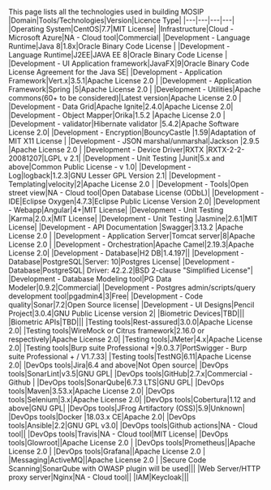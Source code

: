 This page lists all the technologies used in building MOSIP
|Domain|Tools/Technologies|Version|Licence Type|
|---|---|---|---|
|Operating System|CentOS|7.7|MIT License|
|Infrastructure|Cloud - Microsoft Azure|NA - Cloud tool|Commercial|
|Development - Language Runtime|Java 8|1.8x|Oracle Binary Code License |
|Development - Language Runtime|J2EE|JAVA EE 8|Oracle Binary Code License |
|Development - UI Application framework|JavaFX|9|Oracle Binary Code License Agreement for the Java SE|
|Development - Application Framework|Vert.x|3.5.1|Apache License 2.0 |
|Development - Application Framework|Spring |5|Apache License 2.0 |
|Development - Utilities|Apache commons(60+ to be considered)|Latest version|Apache License 2.0 |
|Development - Data Grid|Apache Ignite|2.4.0|Apache License 2.0|
|Development - Object Mapper|Orika|1.5.2 |Apache License 2.0 |
|Development - validator|Hibernate validator |5.4.2|Apache Software License 2.0|
|Development - Encryption|BouncyCastle |1.59|Adaptation of MIT X11 License |
|Development - JSON marshal/unmarshal|Jackson |2.9.5 |Apache License  2.0 |
|Development - Device Driver|RXTX |RXTX-2-2-20081207|LGPL v 2.1|
|Development - Unit Testing |Junit|5.x and above|Common Public License - v 1.0|
|Development - Log|logback|1.2.3|GNU Lesser GPL Version 2.1|
|Development - Templating|velocity|2|Apache License  2.0 |
|Development - Tools|Open street view|NA - Cloud tool|Open Database License (ODbL)|
|Development - IDE|Eclipse Oxygen|4.7.3|Eclipse Public License Version 2.0|
|Development - Webapp|Angular|4+|MIT License|
|Development - Unit Testing |Karma|2.0.x|MIT License|
|Development - Unit Testing |Jasmine|2.6.1|MIT License|
|Development - API Documentation |Swagger|3.13.2 |Apache License 2.0 |
|Development - Application Server|Tomcat server|8|Apache License 2.0 |
|Development - Orchestration|Apache Camel|2.19.3|Apache License 2.0|
|Development - Database|H2 DB|1.4.197||
|Development - Database|PostgreSQL|Server: 10|Postgres License| 
|Development - Database|PostgreSQL| Driver: 42.2.2|BSD 2-clause "Simplified License"|
|Development - Database Modeling tool|PG Data Modeler|0.9.2|Commercial|
|Development - Postgres admin/scripts/query development tool|pgadmin4|3|Free|
|Development - Code quality|Sonar|7.2|Open Source license|
|Development - UI Designs|Pencil Project|3.0.4|GNU Public License version 2|
|Biometric Devices|TBD|||
|Biometric APIs|TBD|||
|Testing tools|Rest-assured|3.0.0|Apache License 2.0|
|Testing tools|WireMock or Citrus framework|2.16.0 or respectively|Apache License 2.0|
|Testing tools|JMeter|4.x|Apache License 2.0|
|Testing tools|Burp suite Professional +|9.0.3.7|PortSwigger - Burp suite Professional + / V1.7.33|
|Testing tools|TestNG|6.11|Apache License 2.0|
|DevOps tools|Jira|6.4 and above|Not Open source|
|DevOps tools|SonarLint|v3.5|GNU GPL|
|DevOps tools|GitHub|2.7.x|Commercial - Github |
|DevOps tools|SonarQube|6.7.3 LTS|GNU GPL|
|DevOps tools|Maven|3.53.x|Apache License 2.0|
|DevOps tools|Selenium|3.x|Apache License 2.0|
|DevOps tools|Cobertura|1.12 and above|GNU GPL|
|DevOps tools|JFrog Artifactory (OSS)|5.9|Unknown|
|DevOps tools|Docker |18.03.x CE|Apache 2.0|
|DevOps tools|Ansible|2.2|GNU GPL v3.0|
|DevOps tools|Github actions|NA - Cloud tool||
|DevOps tools|Travis|NA - Cloud tool|MIT License|
|DevOps tools|Glowroot||Apache License 2.0 |
|DevOps tools|Prometheus||Apache License 2.0 |
|DevOps tools|Grafana||Apache License 2.0 |
|Messaging|ActiveMQ||Apache License 2.0 |
|Secure Code Scanning|SonarQube with OWASP plugin will be used|||
|Web Server/HTTP proxy server|Nginx|NA - Cloud tool||
|IAM|Keycloak|||
